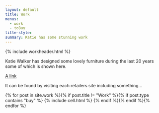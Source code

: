 ```yaml
---
layout: default
title: Work
menus: 
  - work
  - toBuy
title-style: 
summary: Katie has some stunning work
---
```




{% include workheader.html %}

<div class="work" markdown="1">

Katie Walker has designed some lovely furniture during the last 20 years some of which is shown here.

[A link](/here)

It can be found by visiting each retailers site including something...

  <div class="grid">
    {% for post in site.work %}{% if post.title != "Work" %}{% if post.type contains "buy" %}
    {% include cell.html %}
    {% endif %}{% endif %}{% endfor %}
  </div>
</div>
